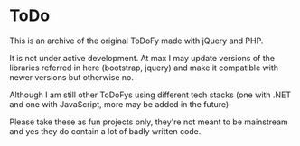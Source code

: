 # ToDo
This is an archive of the original ToDoFy made with jQuery and PHP.

It is not under active development. At max I may update versions of the libraries referred in here (bootstrap, jquery) and make it compatible with newer versions but otherwise no.


Although I am still other ToDoFys using different tech stacks (one with .NET and one with JavaScript, more may be added in the future)

Please take these as fun projects only, they're not meant to be mainstream and yes they do contain a lot of badly written code.
